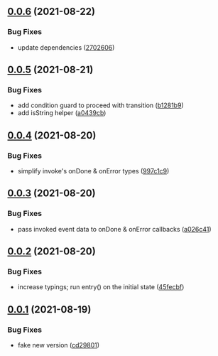 ## [0.0.6](https://github.com/cicerchie/fsm/compare/v0.0.5...v0.0.6) (2021-08-22)


### Bug Fixes

* update dependencies ([2702606](https://github.com/cicerchie/fsm/commit/2702606b994ea290be835e8f041a2480f1389159))

## [0.0.5](https://github.com/cicerchie/fsm/compare/v0.0.4...v0.0.5) (2021-08-21)


### Bug Fixes

* add condition guard to proceed with transition ([b1281b9](https://github.com/cicerchie/fsm/commit/b1281b9a343ff4b0982d4d1bb411f5f8c03f355a))
* add isString helper ([a0439cb](https://github.com/cicerchie/fsm/commit/a0439cb1aca3c2e89c4893b36b2d0b9ab8150a4c))

## [0.0.4](https://github.com/cicerchie/fsm/compare/v0.0.3...v0.0.4) (2021-08-20)


### Bug Fixes

* simplify invoke's onDone & onError types ([997c1c9](https://github.com/cicerchie/fsm/commit/997c1c98cf938aef9a9961f7b73471b19e2347e1))

## [0.0.3](https://github.com/cicerchie/fsm/compare/v0.0.2...v0.0.3) (2021-08-20)


### Bug Fixes

* pass invoked event data to onDone & onError callbacks ([a026c41](https://github.com/cicerchie/fsm/commit/a026c414a1dff12eefb2335e49b8b365c97bf548))

## [0.0.2](https://github.com/cicerchie/fsm/compare/v0.0.1...v0.0.2) (2021-08-20)


### Bug Fixes

* increase typings; run entry() on the initial state ([45fecbf](https://github.com/cicerchie/fsm/commit/45fecbf18a7b444458ec0a0e89c9aace06792ded))

## [0.0.1](https://github.com/cicerchie/fsm/compare/v0.0.0...v0.0.1) (2021-08-19)


### Bug Fixes

* fake new version ([cd29801](https://github.com/cicerchie/fsm/commit/cd298014d36ca0c8382e4b28cdaf05109efde507))
